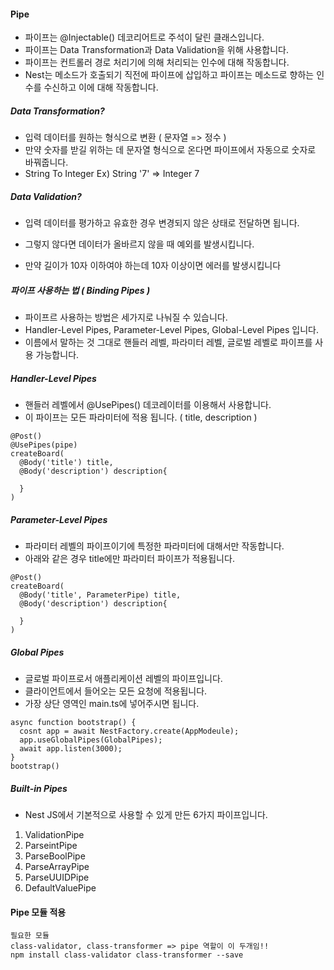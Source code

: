 #### Pipe

- 파이프는 @Injectable() 데코리어트로 주석이 달린 클래스입니다.
- 파이프는 Data Transformation과 Data Validation을 위해 사용합니다.
- 파이프는 컨트롤러 경로 처리기에 의해 처리되는 인수에 대해 작동합니다.
- Nest는 메소드가 호출되기 직전에 파이프에 삽입하고 파이프는 메소드로 향하는 인수를 수신하고 이에 대해 작동합니다.

##### Data Transformation?

- 입력 데이터를 원하는 형식으로 변환 ( 문자열 => 정수 )
- 만약 숫자를 받길 위하는 데 문자열 형식으로 온다면 파이프에서 자동으로 숫자로 바꿔줍니다.
- String To Integer Ex) String '7' => Integer 7

##### Data Validation?

- 입력 데이터를 평가하고 유효한 경우 변경되지 않은 상태로 전달하면 됩니다.
- 그렇지 않다면 데이터가 올바르지 않을 때 예외를 발생시킵니다.

- 만약 길이가 10자 이하여야 하는데 10자 이상이면 에러를 발생시킵니다

##### 파이프 사용하는 법 ( Binding Pipes )

- 파이프르 사용하는 방법은 세가지로 나눠질 수 있습니다.
- Handler-Level Pipes, Parameter-Level Pipes, Global-Level Pipes 입니다.
- 이름에서 말하는 것 그대로 핸들러 레벨, 파라미터 레벨, 글로벌 레벨로 파이프를 사용 가능합니다.

##### Handler-Level Pipes

- 핸들러 레벨에서 @UsePipes() 데코레이터를 이용해서 사용합니다.
- 이 파이프는 모든 파라미터에 적용 됩니다. ( title, description )

```
@Post()
@UsePipes(pipe)
createBoard(
  @Body('title') title,
  @Body('description') description{

  }
)
```

##### Parameter-Level Pipes

- 파라미터 레벨의 파이프이기에 특정한 파라미터에 대해서만 작동합니다.
- 아래와 같은 경우 title에만 파라미터 파이프가 적용됩니다.

```
@Post()
createBoard(
  @Body('title', ParameterPipe) title,
  @Body('description') description{

  }
)
```

##### Global Pipes

- 글로벌 파이프로서 애플리케이션 레벨의 파이프입니다.
- 클라이언트에서 들어오는 모든 요청에 적용됩니다.
- 가장 상단 영역인 main.ts에 넣어주시면 됩니다.

```
async function bootstrap() {
  cosnt app = await NestFactory.create(AppModeule);
  app.useGlobalPipes(GlobalPipes);
  await app.listen(3000);
}
bootstrap()
```

##### Built-in Pipes

- Nest JS에서 기본적으로 사용할 수 있게 만든 6가지 파이프입니다.

1. ValidationPipe
2. ParseintPipe
3. ParseBoolPipe
4. ParseArrayPipe
5. ParseUUIDPipe
6. DefaultValuePipe

#### Pipe 모듈 적용

```
필요한 모듈
class-validator, class-transformer => pipe 역할이 이 두개임!!
npm install class-validator class-transformer --save
```
